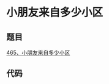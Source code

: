 # 小朋友来自多少小区

## 题目

[465、小朋友来自多少小区](https://sars2025.blog.csdn.net/article/details/135357578)

## 代码


